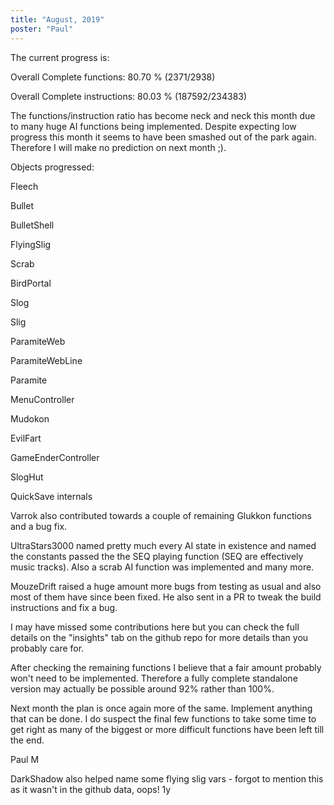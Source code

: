 ```yaml
---
title: "August, 2019"
poster: "Paul"
---
```


The current progress is:

Overall Complete functions: 80.70 % (2371/2938)

Overall Complete instructions: 80.03 % (187592/234383)

The functions/instruction ratio has become neck and neck this month due to many huge AI functions being implemented. Despite expecting low progress this month it seems to have been smashed out of the park again. Therefore I will make no prediction on next month ;).

Objects progressed:

Fleech

Bullet

BulletShell

FlyingSlig

Scrab

BirdPortal

Slog

Slig

ParamiteWeb

ParamiteWebLine

Paramite

MenuController

Mudokon

EvilFart

GameEnderController

SlogHut

QuickSave internals


Varrok also contributed towards a couple of remaining Glukkon functions and a bug fix.

UltraStars3000 named pretty much every AI state in existence and named the constants passed the the SEQ playing function (SEQ are effectively music tracks). Also a scrab AI function was implemented and many more.

MouzeDrift raised a huge amount more bugs from testing as usual and also most of them have since been fixed. He also sent in a PR to tweak the build instructions and fix a bug.

I may have missed some contributions here but you can check the full details on the "insights" tab on the github repo for more details than you probably care for.

After checking the remaining functions I believe that a fair amount probably won't need to be implemented. Therefore a fully complete standalone version may actually be possible around 92% rather than 100%.

Next month the plan is once again more of the same. Implement anything that can be done. I do suspect the final few functions to take some time to get right as many of the biggest or more difficult functions have been left till the end.

 
Paul M

DarkShadow also helped name some flying slig vars - forgot to mention this as it wasn't in the github data, oops! 
1y
